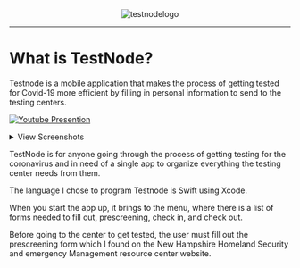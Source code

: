 <div align="center">
<img width="350" alt="testnodelogo" src="https://user-images.githubusercontent.com/67167039/166089832-a80e7b64-bfd0-40a2-916e-1f826c950f86.png" />
</div>
  
  
---

# What is TestNode?
<p>Testnode is a mobile application that makes the process of getting tested for Covid-19 more efficient by filling in personal information to send to the testing centers.</p>


  [![Youtube Presention](https://img.youtube.com/vi/-XP5CEz0Lxs/0.jpg)](https://www.youtube.com/watch?v=-XP5CEz0Lxs)

<details>
<summary>
View Screenshots
</summary>

<img src=docs/home.png width="225">
<img src=docs/checkin.png width="225">
<img src=docs/patientinfo.png width="225">
<img src=docs/resources.png width="225">
  
</details>

<p> TestNode is for anyone going through the process of getting testing for the coronavirus and in need of a single app to organize everything the testing center needs from them. 

The language I chose to program Testnode is Swift using Xcode.

When you start the app up, it brings to the menu, where there is a list of forms needed to fill out, prescreening, check in, and check out.

Before going to the center to get tested, the user must fill out the prescreening form which I found on the New Hampshire Homeland Security and emergency Management resource center website.
</p>

